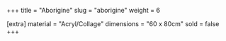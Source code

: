 +++
title = "Aborigine"
slug = "aborigine"
weight = 6

[extra]
material = "Acryl/Collage"
dimensions = "60 x 80cm"
sold = false
+++

